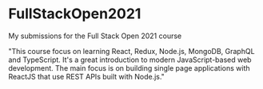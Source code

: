 # FullStackOpen2021
My submissions for the Full Stack Open 2021 course

"This course focus on learning React, Redux, Node.js, MongoDB, GraphQL and TypeScript. It's a great introduction to modern JavaScript-based web development. 
The main focus is on building single page applications with ReactJS that use REST APIs built with Node.js."